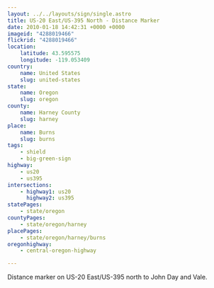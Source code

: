 ```yaml
---
layout: ../../layouts/sign/single.astro
title: US-20 East/US-395 North - Distance Marker
date: 2010-01-18 14:42:31 +0000 +0000
imageid: "4288019466"
flickrid: "4288019466"
location:
    latitude: 43.595575
    longitude: -119.053409
country:
    name: United States
    slug: united-states
state:
    name: Oregon
    slug: oregon
county:
    name: Harney County
    slug: harney
place:
    name: Burns
    slug: burns
tags:
    - shield
    - big-green-sign
highway:
    - us20
    - us395
intersections:
    - highway1: us20
      highway2: us395
statePages:
    - state/oregon
countyPages:
    - state/oregon/harney
placePages:
    - state/oregon/harney/burns
oregonhighway:
    - central-oregon-highway

---
```

Distance marker on US-20 East/US-395 north to John Day and Vale.